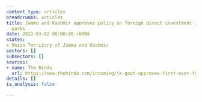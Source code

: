 ```yaml
---
content_type: articles
breadcrumbs: articles
title: Jammu and Kashmir approves policy on foreign direct investment in industrial
  parks
date: 2022-03-02 08:00:00 +0000
states:
- Union Territory of Jammu and Kashmir
sectors: []
subsectors: []
sources:
- name: The Hindu
  url: https://www.thehindu.com/incoming/jk-govt-approves-first-ever-fdi-policy-for-ut/article65077990.ece
details: []
is_analysis: false

---
```

